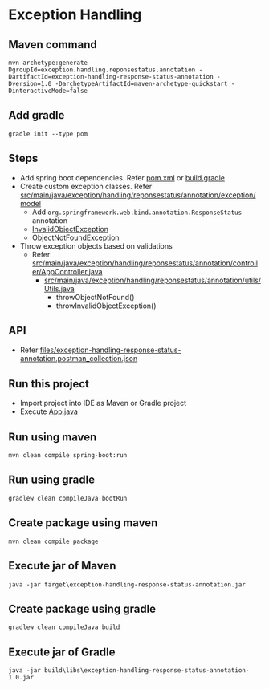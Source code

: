 # Exception Handling 

## Maven command
```
mvn archetype:generate -DgroupId=exception.handling.reponsestatus.annotation -DartifactId=exception-handling-response-status-annotation -Dversion=1.0 -DarchetypeArtifactId=maven-archetype-quickstart -DinteractiveMode=false
```

## Add gradle
```
gradle init --type pom
```

## Steps
* Add spring boot dependencies. Refer [pom.xml](pom.xml) or [build.gradle](build.gradle)
* Create custom exception classes. Refer [src/main/java/exception/handling/reponsestatus/annotation/exception/model](src/main/java/exception/handling/reponsestatus/annotation/exception/model)
	* Add `org.springframework.web.bind.annotation.ResponseStatus` annotation
	* [InvalidObjectException](src/main/java/exception/handling/reponsestatus/annotation/exception/model/InvalidObjectException.java)
	* [ObjectNotFoundException](src/main/java/exception/handling/reponsestatus/annotation/exception/model/ObjectNotFoundException.java) 
* Throw exception objects based on validations
	* Refer [src/main/java/exception/handling/reponsestatus/annotation/controller/AppController.java](src/main/java/exception/handling/reponsestatus/annotation/controller/AppController.java)
		* [src/main/java/exception/handling/reponsestatus/annotation/utils/Utils.java](src/main/java/exception/handling/reponsestatus/annotation/utils/Utils.java)
			* throwObjectNotFound()
			* throwInvalidObjectException() 

## API
* Refer [files/exception-handling-response-status-annotation.postman_collection.json](files/exception-handling-response-status-annotation.postman_collection.json)

## Run this project
* Import project into IDE as Maven or Gradle project
* Execute [App.java](src/main/java/exception/handling/reponsestatus/annotation/App.java)

## Run using maven
```
mvn clean compile spring-boot:run
```

## Run using gradle
```
gradlew clean compileJava bootRun
```

## Create package using maven
```
mvn clean compile package
```

## Execute jar of Maven
```
java -jar target\exception-handling-response-status-annotation.jar
```

## Create package using gradle
```
gradlew clean compileJava build
```

## Execute jar of Gradle
```
java -jar build\libs\exception-handling-response-status-annotation-1.0.jar
```